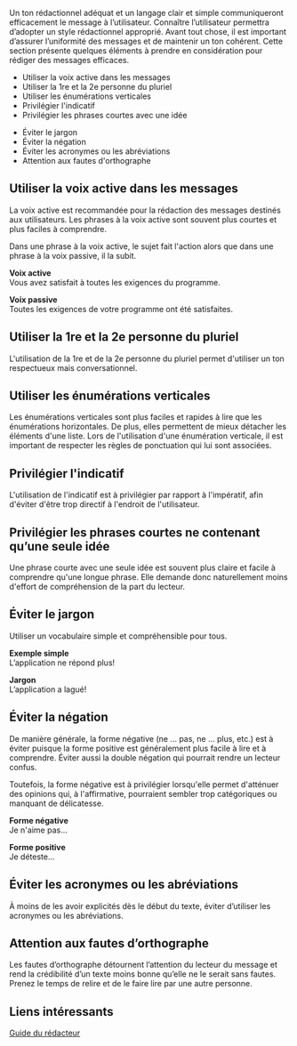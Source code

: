 <p>Un ton rédactionnel adéquat et un langage clair et simple communiqueront efficacement le message à l’utilisateur. Connaître l’utilisateur permettra d’adopter un style rédactionnel approprié. Avant tout chose, il est important d’assurer l’uniformité des messages et de maintenir un ton cohérent. Cette section présente quelques éléments à prendre en considération pour rédiger des messages efficaces.</p>

<modul-do>
    <ul class="m-u--bullet-list">
        <li>Utiliser la voix active dans les messages</li>
        <li>Utiliser la 1re et la 2e personne du pluriel</li>
        <li>Utiliser les énumérations verticales</li>
        <li>Privilégier l'indicatif</li>
        <li>Privilégier les phrases courtes avec une idée</li>
    </ul>
</modul-do>

<modul-dont>
    <ul class="m-u--bullet-list">
        <li>Éviter le jargon</li>
        <li>Éviter la négation</li>
        <li>Éviter les acronymes ou les abréviations</li>
        <li>Attention aux fautes d'orthographe</li>
    </ul>
</modul-dont>

<h2>Utiliser la voix active dans les messages</h2>
<p>La voix active est recommandée pour la rédaction des messages destinés aux utilisateurs. Les phrases à la voix active sont souvent plus courtes et plus faciles à comprendre.</p>

<p>Dans une phrase à la voix active, le sujet fait l'action alors que dans une phrase à la voix passive, il la subit.</p>

<m-panel>**Voix active**<br/>
Vous avez satisfait à toutes les exigences du programme.</m-panel>

<m-panel>**Voix passive**<br/>
Toutes les exigences de votre programme ont été satisfaites.</m-panel>

<h2>Utiliser la 1re et la 2e personne du pluriel</h2>
<p>L'utilisation de la 1re et de la 2e personne du pluriel permet d'utiliser un ton respectueux mais conversationnel.</p>

<h2>Utiliser les énumérations verticales</h2>
<p>Les énumérations verticales sont plus faciles et rapides à lire que les énumérations horizontales. De plus, elles permettent de mieux détacher les éléments d'une liste. Lors de l'utilisation d'une énumération verticale, il est important de respecter les règles de ponctuation qui lui sont associées.</p>

<h2>Privilégier l'indicatif</h2>
<p>L'utilisation de l'indicatif est à privilégier par rapport à l'impératif, afin d'éviter d'être trop directif à l'endroit de l'utilisateur.</p>

<h2>Privilégier les phrases courtes ne contenant qu’une seule idée</h2>
<p>Une phrase courte avec une seule idée est souvent plus claire et facile à comprendre qu'une longue phrase. Elle demande donc naturellement moins d'effort de compréhension de la part du lecteur.</p>

<h2>Éviter le jargon</h2>
<p>Utiliser un vocabulaire simple et compréhensible pour tous.</p>

<m-panel>**Exemple simple**<br/>
L’application ne répond plus!</m-panel>

<m-panel>**Jargon**<br/>
L’application a lagué!</m-panel>

<h2>Éviter la négation</h2>
<p>De manière générale, la forme négative (ne ... pas, ne ... plus, etc.) est à éviter puisque la forme positive est généralement plus facile à lire et à comprendre. Éviter aussi la double négation qui pourrait rendre un lecteur confus.</p>

<p>Toutefois, la forme négative est à privilégier lorsqu'elle permet d'atténuer des opinions qui, à l'affirmative, pourraient sembler trop catégoriques ou manquant de délicatesse.</p>

<m-panel>**Forme négative**<br/>
Je n'aime pas...</m-panel>

<m-panel>**Forme positive**<br/>
Je déteste...</m-panel>

<h2>Éviter les acronymes ou les abréviations</h2>
<p>À moins de les avoir explicités dès le début du texte, éviter d’utiliser les acronymes ou les abréviations.</p>

<h2>Attention aux fautes d’orthographe</h2>
<p>Les fautes d’orthographe détournent l’attention du lecteur du message et rend la crédibilité d’un texte moins bonne qu’elle ne le serait sans fautes. Prenez le temps de relire et de le faire lire par une autre personne.</p>

<h2>Liens intéressants</h2>
<p><a href="http://www.btb.termiumplus.gc.ca/tpv2guides/guides/redac/index-fra.html?lang=fra&lettr=chap_catlog&page=../srchparbychap" target="_blank">Guide du rédacteur</a></p>